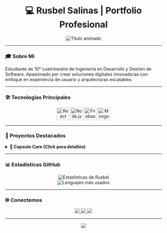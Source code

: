 <h1 align="center">💻 Rusbel Salinas | Portfolio Profesional</h1>

<div align="center">
  <img src="https://readme-typing-svg.demolab.com?font=Fira+Code&weight=600&size=26&duration=3000&pause=1000&color=22D3EE&width=500&lines=¡Hola!+Soy+Rusbel+Salinas;Desarrollador+Full+Stack;Innovador+Digital" alt="Título animado" />
</div>

---

### 🎓 Sobre Mí
Estudiante de 10° cuatrimestre de Ingeniería en Desarrollo y Gestión de Software. Apasionado por crear soluciones digitales innovadoras con enfoque en experiencia de usuario y arquitecturas escalables.

---

### 🛠️ Tecnologías Principales

<p align="center">
  <img src="https://cdn.jsdelivr.net/gh/devicons/devicon/icons/react/react-original.svg" width="40" alt="React" />
  <img src="https://cdn.jsdelivr.net/gh/devicons/devicon/icons/nodejs/nodejs-original.svg" width="40" alt="Node.js" />
  <img src="https://cdn.jsdelivr.net/gh/devicons/devicon/icons/firebase/firebase-plain.svg" width="40" alt="Firebase" />
  <img src="https://cdn.jsdelivr.net/gh/devicons/devicon/icons/mongodb/mongodb-original.svg" width="40" alt="MongoDB" />
</p>

---

### 🚀 Proyectos Destacados

<details>
  <summary><strong>📱 Capsule Care (Click para detalles)</strong></summary>

  <br/>

  ![Capsule Care Preview](https://via.placeholder.com/800x400.png?text=Capsule+Care+Preview)

  **Tecnologías:**
  - React Native + Expo  
  - Firebase Authentication  
  - Cloud Firestore  
  - Notificaciones Push

  **Características:**
  - ✔ Gestión inteligente de medicamentos  
  - ✔ Recordatorios personalizados  
  - ✔ Historial médico digital

  [![Repositorio GitHub](https://img.shields.io/badge/-Repositorio_GitHub-181717?style=for-the-badge&logo=github)](https://github.com/tu-repo)
  [![Demo Vivo](https://img.shields.io/badge/-Demo_Vivo-000000?style=for-the-badge&logo=vercel)](https://demo.capsule-care.com)

</details>

---

### 📊 Estadísticas GitHub

<p align="center">
  <img src="https://github-readme-stats.vercel.app/api?username=rusbelteclas&show_icons=true&theme=radical&hide_border=true&include_all_commits=true" alt="Estadísticas de Rusbel" />
  <br/>
  <img src="https://github-readme-stats.vercel.app/api/top-langs/?username=rusbelteclas&layout=compact&theme=radical&hide_border=true" alt="Lenguajes más usados" />
</p>

---

### 🌐 Conectemos

<p align="center">
  <a href="https://portfolio-rusbel-salinas.vercel.app/">
    <img src="https://img.shields.io/badge/-Mi_Portafolio-000000?style=for-the-badge&logo=vercel&logoColor=white" />
  </a>
  <a href="https://www.linkedin.com/in/rusbel-salinas">
    <img src="https://img.shields.io/badge/-LinkedIn-0077B5?style=for-the-badge&logo=linkedin&logoColor=white" />
  </a>
  <a href="mailto:rusbelteclas559@gmail.com">
    <img src="https://img.shields.io/badge/-Email-D14836?style=for-the-badge&logo=gmail&logoColor=white" />
  </a>
</p>

---

<div align="center">
  <img src="https://capsule-render.vercel.app/api?type=waving&color=gradient&height=120&section=footer&animation=twinkling" />
</div>
